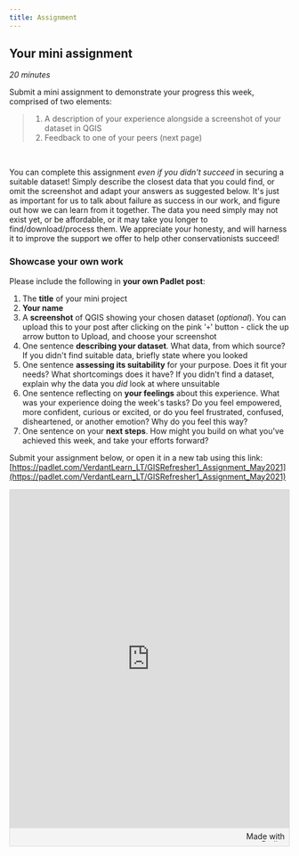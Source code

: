 ```yaml
---
title: Assignment
---
```


## Your mini assignment
*20 minutes*

Submit a mini assignment to demonstrate your progress this week, comprised of two elements:
> 1. A description of your experience alongside a screenshot of your dataset in QGIS
> 2. Feedback to one of your peers (next page)

<br>

You can complete this assignment *even if you didn't succeed* in securing a suitable dataset!  Simply describe the closest data that you could find, or omit the screenshot and adapt your answers as suggested below.  It's just as important for us to talk about failure as success in our work, and figure out how we can learn from it together.  The data you need simply may not exist yet, or be affordable, or it may take you longer to find/download/process them.  We appreciate your honesty, and will harness it to improve the support we offer to help other conservationists succeed!

### Showcase your own work
Please include the following in **your own Padlet post**:
1. The **title** of your mini project
2. **Your name**
3. A **screenshot** of QGIS showing your chosen dataset (*optional*).  You can upload this to your post after clicking on the pink '`+`' button - click the up arrow button to Upload, and choose your screenshot
4. One sentence **describing your dataset**.  What data, from which source?  If you didn't find suitable data, briefly state where you looked
5. One sentence **assessing its suitability** for your purpose.  Does it fit your needs?  What shortcomings does it have?  If you didn't find a dataset, explain why the data you *did* look at where unsuitable
6. One sentence reflecting on **your feelings** about this experience.  What was your experience doing the week's tasks?  Do you feel empowered, more confident, curious or excited, or do you feel frustrated, confused, disheartened, or another emotion?  Why do you feel this way?  
7. One sentence on your **next steps**.  How might you build on what you've achieved this week, and take your efforts forward?

Submit your assignment below, or open it in a new tab using this link: [https://padlet.com/VerdantLearn_LT/GISRefresher1_Assignment_May2021](https://padlet.com/VerdantLearn_LT/GISRefresher1_Assignment_May2021)

<div class="padlet-embed" style="border:1px solid rgba(0,0,0,0.1);border-radius:2px;box-sizing:border-box;overflow:hidden;position:relative;width:100%;background:#F4F4F4"><p style="padding:0;margin:0"><iframe src="https://padlet.com/embed/60jdkcbwcitsoxrw" frameborder="0" allow="camera;microphone;geolocation" style="width:100%;height:608px;display:block;padding:0;margin:0"></iframe></p><div style="padding:8px;text-align:right;margin:0;"><a href="https://padlet.com?ref=embed" style="padding:0;margin:0;border:none;display:block;line-height:1;height:16px" target="_blank"><img src="https://padlet.net/embeds/made_with_padlet.png" width="86" height="16" style="padding:0;margin:0;background:none;border:none;display:inline;box-shadow:none" alt="Made with Padlet"></a></div></div>
